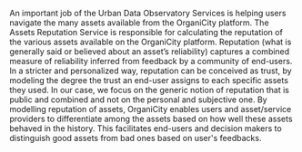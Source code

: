 An important job of the Urban Data Observatory Services is helping users navigate the many assets available from the OrganiCity platform. The Assets Reputation Service is responsible for calculating the reputation of the various assets available on the OrganiCity platform. Reputation (what is generally said or believed about an asset’s reliability) captures a combined measure of reliability inferred from feedback by a community of end-users. In a stricter and personalized way, reputation can be conceived as trust, by modeling the degree the trust an end-user assigns to each specific assets they used. In our case, we focus on the generic notion of reputation that is public and combined and not on the personal and subjective one. By modelling reputation of assets, OrganiCity enables users and asset/service providers to differentiate among the assets based on how well these assets behaved in the history. This facilitates end-users and decision makers to distinguish good assets from bad ones based on user's feedbacks.

